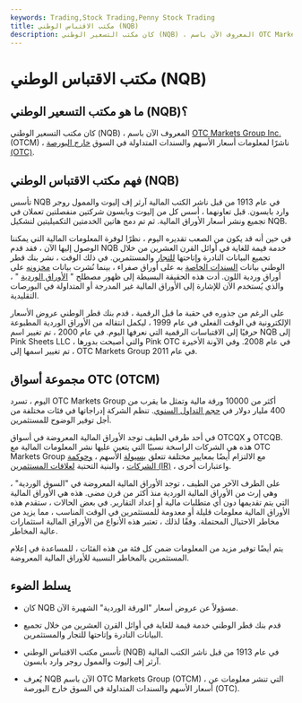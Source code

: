 ```yaml
---
keywords: Trading,Stock Trading,Penny Stock Trading
title: مكتب الاقتباس الوطني (NQB)
description: كان مكتب التسعير الوطني (NQB) ، المعروف الآن باسم OTC Markets Group (OTCM) ، ناشرًا لبيانات الأسعار للأوراق المالية التي لا تستلزم وصفة طبية (OTC).
---
```


# مكتب الاقتباس الوطني (NQB)
## ما هو مكتب التسعير الوطني (NQB)؟

كان مكتب التسعير الوطني (NQB) ، المعروف الآن باسم [OTC Markets Group Inc.](/otc-markets-group-inc) (OTCM) ، ناشرًا لمعلومات أسعار الأسهم والسندات المتداولة في السوق [خارج البورصة (OTC)](/otc).

## فهم مكتب الاقتباس الوطني (NQB)

تأسس NQB في عام 1913 من قبل ناشر الكتب المالية آرثر إف إليوت والممول روجر وارد بابسون. قبل تعاونهما ، أسس كل من إليوت وبابسون شركتين منفصلتين تعملان في تجميع ونشر أسعار الأوراق المالية. ثم تم دمج هاتين الخدمتين التكميليتين لتشكيل NQB.

في حين أنه قد يكون من الصعب تقديره اليوم ، نظرًا لوفرة المعلومات المالية التي يمكننا الوصول إليها الآن ، فقد قدم NQB خدمة قيمة للغاية في أوائل القرن العشرين من خلال تجميع البيانات النادرة وإتاحتها [للتجار](/dealer) والمستثمرين. في ذلك الوقت ، نشر بنك قطر الوطني بيانات [السندات الخاصة](/bond) به على أوراق صفراء ، بينما نُشرت بيانات [مخزونه](/stock) على أوراق وردية اللون. أدت هذه الحقيقة البسيطة إلى ظهور مصطلح " [الأوراق الوردية](/pinksheets) " ، والذي يُستخدم الآن للإشارة إلى الأوراق المالية غير المدرجة أو المتداولة في البورصات التقليدية.

على الرغم من جذوره في حقبة ما قبل الرقمية ، قدم بنك قطر الوطني عروض الأسعار الإلكترونية في الوقت الفعلي في عام 1999 ، ليكمل انتقاله من الأوراق الوردية المطبوعة حرفيًا إلى الاقتباسات الرقمية التي نعرفها اليوم. في عام 2000 ، تم تغيير اسم NQB إلى Pink Sheets LLC ، والتي أصبحت بدورها Pink OTC في عام 2008. وفي الآونة الأخيرة ، تم تغيير اسمها إلى OTC Markets Group في عام 2011.

## مجموعة أسواق OTC (OTCM)

اليوم ، تسرد OTC Markets Group أكثر من 10000 ورقة مالية وتمثل ما يقرب من 400 مليار دولار في [حجم التداول السنوي](/volumeoftrade). تنظم الشركة إدراجاتها في فئات مختلفة من أجل توفير الوضوح للمستثمرين.

في أحد طرفي الطيف توجد الأوراق المالية المعروضة في أسواق OTCQX و OTCQB. هذه هي الشركات الراسخة نسبيًا التي يتعين عليها نشر المعلومات المالية مع OTC Markets Group مع الالتزام أيضًا بمعايير مختلفة تتعلق [بسيولة](/liquidity) الأسهم ، [وحوكمة الشركات](/corporategovernance) ، والبنية التحتية [لعلاقات المستثمرين (IR)](/investorrelations) ، واعتبارات أخرى.

على الطرف الآخر من الطيف ، توجد الأوراق المالية المعروضة في "السوق الوردية" ، وهي إرث من الأوراق المالية الوردية منذ أكثر من قرن مضى. هذه هي الأوراق المالية التي يتم تقديمها دون أي متطلبات مالية أو إعداد التقارير. في بعض الحالات ، ستقدم هذه الأوراق المالية معلومات قليلة أو معدومة للمستثمرين في الوقت المناسب ، مما يزيد من مخاطر الاحتيال المحتملة. وفقًا لذلك ، تعتبر هذه الأنواع من الأوراق المالية استثمارات عالية المخاطر.

يتم أيضًا توفير مزيد من المعلومات ضمن كل فئة من هذه الفئات ، للمساعدة في إعلام المستثمرين بالمخاطر النسبية للأوراق المالية المعروضة.

## يسلط الضوء

- كان NQB مسؤولاً عن عروض أسعار "الورقة الوردية" الشهيرة الآن.

- قدم بنك قطر الوطني خدمة قيمة للغاية في أوائل القرن العشرين من خلال تجميع البيانات النادرة وإتاحتها للتجار والمستثمرين.

- تأسس مكتب الاقتباس الوطني (NQB) في عام 1913 من قبل ناشر الكتب المالية آرثر إف إليوت والممول روجر وارد بابسون.

- يُعرف NQB الآن باسم OTC Markets Group (OTCM) ، التي تنشر معلومات عن أسعار الأسهم والسندات المتداولة في السوق خارج البورصة (OTC).

